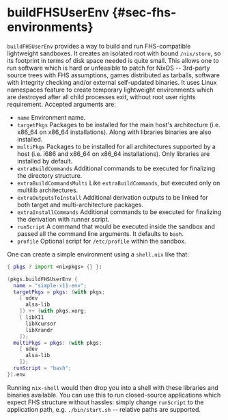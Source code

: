 # buildFHSUserEnv {#sec-fhs-environments}

`buildFHSUserEnv` provides a way to build and run FHS-compatible lightweight sandboxes. It creates an isolated root with bound `/nix/store`, so its footprint in terms of disk space needed is quite small. This allows one to run software which is hard or unfeasible to patch for NixOS -- 3rd-party source trees with FHS assumptions, games distributed as tarballs, software with integrity checking and/or external self-updated binaries. It uses Linux namespaces feature to create temporary lightweight environments which are destroyed after all child processes exit, without root user rights requirement. Accepted arguments are:

- `name`
        Environment name.
- `targetPkgs`
        Packages to be installed for the main host's architecture (i.e. x86_64 on x86_64 installations). Along with libraries binaries are also installed.
- `multiPkgs`
        Packages to be installed for all architectures supported by a host (i.e. i686 and x86_64 on x86_64 installations). Only libraries are installed by default.
- `extraBuildCommands`
        Additional commands to be executed for finalizing the directory structure.
- `extraBuildCommandsMulti`
        Like `extraBuildCommands`, but executed only on multilib architectures.
- `extraOutputsToInstall`
        Additional derivation outputs to be linked for both target and multi-architecture packages.
- `extraInstallCommands`
        Additional commands to be executed for finalizing the derivation with runner script.
- `runScript`
        A command that would be executed inside the sandbox and passed all the command line arguments. It defaults to `bash`.
- `profile`
        Optional script for `/etc/profile` within the sandbox.

One can create a simple environment using a `shell.nix` like that:

```nix
{ pkgs ? import <nixpkgs> {} }:

(pkgs.buildFHSUserEnv {
  name = "simple-x11-env";
  targetPkgs = pkgs: (with pkgs;
    [ udev
      alsa-lib
    ]) ++ (with pkgs.xorg;
    [ libX11
      libXcursor
      libXrandr
    ]);
  multiPkgs = pkgs: (with pkgs;
    [ udev
      alsa-lib
    ]);
  runScript = "bash";
}).env
```

Running `nix-shell` would then drop you into a shell with these libraries and binaries available. You can use this to run closed-source applications which expect FHS structure without hassles: simply change `runScript` to the application path, e.g. `./bin/start.sh` -- relative paths are supported.
